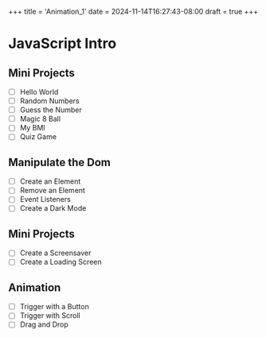 +++
title = 'Animation_1'
date = 2024-11-14T16:27:43-08:00
draft = true
+++

# JavaScript Intro

## Mini Projects
  - [ ] Hello World
  - [ ] Random Numbers
  - [ ] Guess the Number
  - [ ] Magic 8 Ball
  - [ ] My BMI
  - [ ] Quiz Game

## Manipulate the Dom

  - [ ] Create an Element
  - [ ] Remove an Element
  - [ ] Event Listeners
  - [ ] Create a Dark Mode

## Mini Projects

  - [ ] Create a Screensaver
  - [ ] Create a Loading Screen

## Animation

  - [ ] Trigger with a Button
  - [ ] Trigger with Scroll
  - [ ] Drag and Drop
